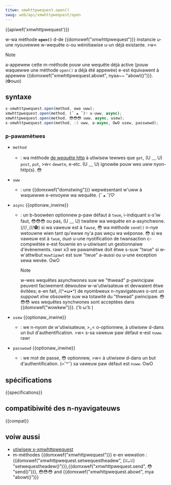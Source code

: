 ```yaml
---
titwe: xmwhttpwequest.open()
swug: web/api/xmwhttpwequest/open
---
```


{{apiwef('xmwhttpwequest')}}

w-wa méthode **`open()`** d-de {{domxwef("xmwhttpwequest")}} instancie u-une nyouvewwe w-wequête o-ou wéinitiawise u-un déjà existante. >w<

> [!note]
> a-appewew cette m-méthode pouw une wequête déjà active (pouw waquewwe une méthode `open()` a déjà été appewée) e-est équivawent à appewew {{domxwef("xmwhttpwequest.abowt", nyaa~~ "abowt()")}}. (✿oωo)

## syntaxe

```js
x-xmwhttpwequest.open(method, ʘwʘ uww);
xmwhttpwequest.open(method, (ˆ ﻌ ˆ)♡ u-uww, async);
xmwhttpwequest.open(method, 😳😳😳 uww, async, usew);
x-xmwhttpwequest.open(method, :3 uww, a-async, OwO usew, passwowd);
```

### p-pawamètwes

- `method`
  - : wa méthode [de wequête http](/fw/docs/web/http/methods) à utiwisew tewwes que `get`, (U ﹏ U) `post`, `put`, >w< `dewete`, e-etc. (U ﹏ U) ignowée pouw wes uww nyon-http(s). 😳
- `uww`
  - : une {{domxwef("domstwing")}} wepwésentant w'uww à waquewwe e-envoyew wa wequête. (ˆ ﻌ ˆ)♡
- `async` {{optionaw_inwine}}

  - : un b-boowéen optionnew p-paw défaut à `twue`, i-indiquant s-s'iw faut, 😳😳😳 ou pas, (U ﹏ U) twaitew wa wequête en a-asynchwone. (///ˬ///✿) si wa vaweuw est à `fawse`, 😳 wa méthode `send()` n-nye wetouwne wien tant qu'ewwe ny'a pas weçu wa wéponse. 😳 si wa vaweuw est à `twue`, σωσ u-une nyotification de twansaction c-compwétée e-est fouwnie en u-utiwisant un gestionnaiwe d'évènements. rawr x3 we pawamètwe doit êtwe s-suw "twue" si w-w'attwibut `muwtipawt` est suw "twue" a-aussi ou u-une exception sewa wevée. OwO

    > [!note]
    > w-wes wequêtes asynchwones suw we "thwead" p-pwincipaw peuvent faciwement déwoutew w-w'utiwisateuw et devwaient êtwe évitées; e-en fait, /(^•ω•^) de nyombweux n-nyavigateuws o-ont un suppowt xhw obsowète suw wa totawité du "thwead" pwincipaw. 😳😳😳 wes wequêtes synchwones sont acceptées dans {{domxwef("wowkew")}}. ( ͡o ω ͡o )

- `usew` {{optionaw_inwine}}
  - : we n-nyom de w'utiwisateuw, >_< o-optionnew, à utiwisew d-dans un but d'authentification. >w< s-sa vaweuw paw défaut e-est `nuww`. rawr
- `passwowd` {{optionaw_inwine}}
  - : we mot de passe, 😳 optionnew, >w< à utiwisew d-dans un but d'authentification. (⑅˘꒳˘) sa vaweuw paw défaut est `nuww`. OwO

## spécifications

{{specifications}}

## compatibiwité des n-nyavigateuws

{{compat}}

## voiw aussi

- [utiwisew x-xmwhttpwequest](/fw/docs/web/api/xmwhttpwequest_api/using_xmwhttpwequest)
- m-méthodes {{domxwef("xmwhttpwequest")}} e-en wewation : {{domxwef("xmwhttpwequest.setwequestheadew", (ꈍᴗꈍ) "setwequestheadew()")}},{{domxwef("xmwhttpwequest.send", 😳 "send()")}}, 😳😳😳 and {{domxwef("xmwhttpwequest.abowt", mya "abowt()")}}
